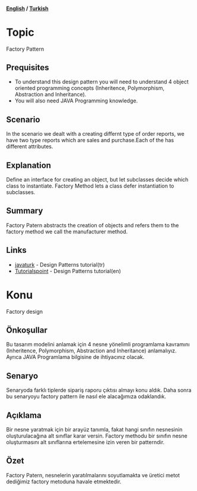 #### [English](#topic) / [Turkish](#konu)

# Topic

Factory Pattern


## Prequisites

* To understand this design pattern you will need to understand 4 object oriented programming concepts (Inheritence, Polymorphism, Abstraction and Inheritance). 
* You will also need JAVA Programming knowledge.




## Scenario

In the scenario we dealt with a creating differnt type of order reports, we have two type reports which are sales and purchase.Each of the has different attributes.


## Explanation

Define an interface for creating an object, but let subclasses decide which class to instantiate. Factory Method lets a class defer instantiation to subclasses.



## Summary

Factory Patern abstracts the creation of objects and refers them to the factory method we call the manufacturer method.




## Links

* [javaturk](http://www.javaturk.org/tasarim-kaliplari-factory-method-uretici-metot-i/) - Design Patterns tutorial(tr)
* [Tutorialspoint](https://www.tutorialspoint.com/design_pattern/factory_pattern.htm) - Design Patterns tutorial(en)

# Konu
Factory design
## Önkoşullar
 Bu tasarım modelini anlamak için 4 nesne yönelimli programlama kavramını (Inheritence, Polymorphism, Abstraction and Inheritance) anlamalıyız. 
 Ayrıca JAVA Programlama bilgisine de ihtiyacınız olacak.

## Senaryo

Senaryoda farklı tiplerde sipariş raporu çıktısı almayı konu aldık. Daha sonra bu senaryoyu factory pattern ile nasıl ele alacağımıza odaklandık.

## Açıklama
Bir nesne yaratmak için bir arayüz tanımla, fakat hangi sınıfın nesnesinin oluşturulacağına alt sınıflar karar versin. Factory methodu bir sınıfın nesne oluşturmasını alt sınıflarına ertelemesine izin veren bir patterndir.


## Özet
Factory Patern, nesnelerin yaratılmalarını soyutlamakta ve üretici metot dediğimiz factory metoduna havale etmektedir.
